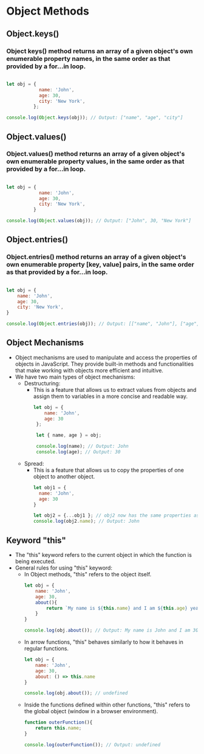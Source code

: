 # Object Methods

## Object.keys()

### Object keys() method returns an array of a given object's own enumerable property names, in the same order as that provided by a for...in loop.

```javascript

let obj = { 
            name: 'John',
            age: 30,
            city: 'New York', 
          };

console.log(Object.keys(obj)); // Output: ["name", "age", "city"]
```

## Object.values()
### Object.values() method returns an array of a given object's own enumerable property values, in the same order as that provided by a for...in loop.

```javascript

let obj = { 
            name: 'John',
            age: 30,
            city: 'New York', 
          }

console.log(Object.values(obj)); // Output: ["John", 30, "New York"]

```

## Object.entries()
### Object.entries() method returns an array of a given object's own enumerable property [key, value] pairs, in the same order as that provided by a for...in loop.

```javascript

let obj = {
    name: 'John',
    age: 30,
    city: 'New York',
}

console.log(Object.entries(obj)); // Output: [["name", "John"], ["age", 30], ["city", "New York"]]
```

## Object Mechanisms
+ Object mechanisms are used to manipulate and access the properties of objects in JavaScript. They provide built-in methods and functionalities that make working with objects more efficient and intuitive.
+ We have two main types of object mechanisms:
  + Destructuring: 
    + This is a feature that allows us to extract values from objects and assign them to variables in a more concise and readable way.
      ```javascript
      let obj = { 
          name: 'John',
          age: 30 
       };
  
       let { name, age } = obj;
  
       console.log(name); // Output: John
       console.log(age); // Output: 30
       ```
  + Spread:
    + This is a feature that allows us to copy the properties of one object to another object.
      ```javascript
      let obj1 = { 
        name: 'John',
        age: 30 
      }

      let obj2 = {...obj1 }; // obj2 now has the same properties as obj1
      console.log(obj2.name); // Output: John
      ```

## Keyword "this"

+ The "this" keyword refers to the current object in which the function is being executed.
+ General rules for using "this" keyword:
  + In Object methods, "this" refers to the object itself.
    ```javascript
    let obj = {
        name: 'John',
        age: 30,
        about(){
            return `My name is ${this.name} and I am ${this.age} years old.`;
        }
    }

    console.log(obj.about()); // Output: My name is John and I am 30 years old.
    ```
  + In arrow functions, "this" behaves similarly to how it behaves in regular functions.
    ```javascript
    let obj = {
        name: 'John',
        age: 30,
        about: () => this.name
    }

    console.log(obj.about()); // undefined
    ```
  + Inside the functions defined within other functions, "this" refers to the global object (window in a browser environment).
    ```javascript
    function outerFunction(){
        return this.name;
    }

    console.log(outerFunction()); // Output: undefined
    ```

